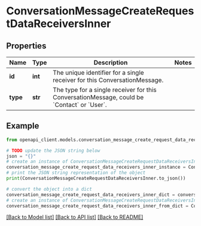 # ConversationMessageCreateRequestDataReceiversInner


## Properties

Name | Type | Description | Notes
------------ | ------------- | ------------- | -------------
**id** | **int** | The unique identifier for a single receiver for this ConversationMessage. | 
**type** | **str** | The type for a single receiver for this ConversationMessage, could be &#x60;Contact&#x60; or &#x60;User&#x60;. | 

## Example

```python
from openapi_client.models.conversation_message_create_request_data_receivers_inner import ConversationMessageCreateRequestDataReceiversInner

# TODO update the JSON string below
json = "{}"
# create an instance of ConversationMessageCreateRequestDataReceiversInner from a JSON string
conversation_message_create_request_data_receivers_inner_instance = ConversationMessageCreateRequestDataReceiversInner.from_json(json)
# print the JSON string representation of the object
print(ConversationMessageCreateRequestDataReceiversInner.to_json())

# convert the object into a dict
conversation_message_create_request_data_receivers_inner_dict = conversation_message_create_request_data_receivers_inner_instance.to_dict()
# create an instance of ConversationMessageCreateRequestDataReceiversInner from a dict
conversation_message_create_request_data_receivers_inner_from_dict = ConversationMessageCreateRequestDataReceiversInner.from_dict(conversation_message_create_request_data_receivers_inner_dict)
```
[[Back to Model list]](../README.md#documentation-for-models) [[Back to API list]](../README.md#documentation-for-api-endpoints) [[Back to README]](../README.md)


